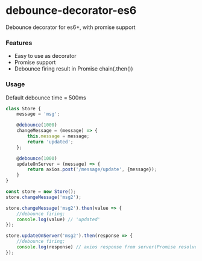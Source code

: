# debounce-decorator-es6
Debounce decorator for es6+, with promise support
### Features
* Easy to use as decorator
* Promise support
* Debounce firing result in Promise chain(.then())

### Usage
Default debounce time = 500ms
```javascript
class Store {
    message = 'msg';

    @debounce(1000)
    changeMessage = (message) => {
        this.message = message;
        return 'updated';
    };

    @debounce(1000)
    updateOnServer = (message) => {
        return axios.post('/message/update', {message});
    }
}

const store = new Store();
store.changeMessage('msg2');

store.changeMessage('msg2').then(value => {
    //debounce firing;
    console.log(value) // 'updated'
});

store.updateOnServer('msg2').then(response => {
    //debounce firing;
    console.log(response) // axios response from server(Promise resolve)
});

```
